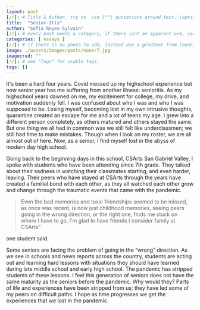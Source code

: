```yaml
---
layout: post
[//]: # Title & Author, try to  use [""] quotations around text. (optional, just formality).
title:  "Senior-Itis"
author: "Sofia Reyes-Sylvain"
[//]: # every post needs a category, if there isnt an apparent one, use [misc].
categories: [ essays ]
[//]: # if there is no photo to add, instead use a gradient from [none] folder by picking a number from 1-10. (all gradients are .jpg)
image: ./assets/images/posts/none/7.jpg
imagecred: ""
[//]: # see "Tags" for usable tags.
tags: []
---
```

It's been a hard four years. Covid messed up my highschool experience but now senior year has me suffering from another illness: senioritis. As my highschool years dawned on me, my excitement for college, my drive, and motivation suddenly fell. I was confused about who I was and who I was supposed to be. Losing myself, becoming lost in my own intrusive thoughts, quarantine created an escape for me and a lot of teens my age. I grew into a different person completely, as others matured and others stayed the same. But one thing we all had in common was we still felt like underclassmen; we still had time to make mistakes. Though when I look on my roster, we are all almost out of here. Now, as a senior, I find myself lost in the abyss of modern day high school. 

Going back to the beginning days in this school, CSArts San Gabriel Valley, I spoke with students who have been attending since 7th grade. They talked about their sadness in watching their classmates starting, and even harder, leaving. Their peers who have stayed at CSArts through the years have created a familial bond with each other, as they all watched each other grow and change through the traumatic events that came with the pandemic. 

> Even the bad memories and toxic friendships seemed to be missed, as once was recent, is now just childhood memories, seeing peers going in the wrong direction, or the right one, finds me stuck on where I have to go, I'm glad to have friends I consider family at CSArts” 

one student said.

Some seniors are facing the problem of going in the “wrong” direction. As we see in schools and news reports across the country, students are acting out and learning hard lessons with situations they should have learned during late middle school and early high school. The pandemic has stripped students of these lessons. I feel this generation of seniors does not have the same maturity as the seniors before the pandemic. Why would they? Parts of life and experiences have been stripped from us; they have led some of my peers on difficult paths. I hope as time progresses we get the experiences that we lost in the pandemic. 